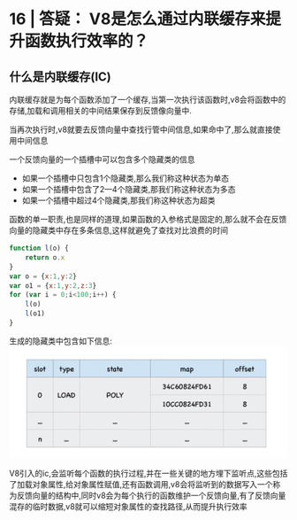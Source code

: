 # 16 | 答疑： V8是怎么通过内联缓存来提升函数执行效率的？

## 什么是内联缓存(IC)
内联缓存就是为每个函数添加了一个缓存,当第一次执行该函数时,v8会将函数中的存储,加载和调用相关的中间结果保存到反馈像向量中.

当再次执行时,v8就要去反馈向量中查找行管中间信息,如果命中了,那么就直接使用中间信息

一个反馈向量的一个插槽中可以包含多个隐藏类的信息
- 如果一个插槽中只包含1个隐藏类,那么我们称这种状态为单态
- 如果一个插槽中包含了2—4个隐藏类,那我们称这种状态为多态
- 如果一个插槽中超过4个隐藏类,那我们称这种状态为超类

函数的单一职责,也是同样的道理,如果函数的入参格式是固定的,那么就不会在反馈向量的隐藏类中存在多条信息,这样就避免了查找对比浪费的时间
```js
function l(o) {
	return o.x
}
var o = {x:1,y:2}
var o1 = {x:1,y:2,z:3}
for (var i = 0;i<100;i++) {
	l(o)
	l(o1)
}
```
生成的隐藏类中包含如下信息:
![生成图](images/16/16-1.png)


V8引入的ic,会监听每个函数的执行过程,并在一些关键的地方埋下监听点,这些包括了加载对象属性,给对象属性赋值,还有函数调用,v8会将监听到的数据写入一个称为反馈向量的结构中,同时v8会为每个执行的函数维护一个反馈向量,有了反馈向量混存的临时数据,v8就可以缩短对象属性的查找路径,从而提升执行效率


